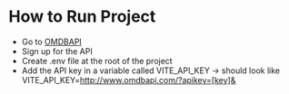 # How to Run Project

- Go to [OMDBAPI](http://www.omdbapi.com/apikey.aspx)
- Sign up for the API
- Create .env file at the root of the project
- Add the API key in a variable called VITE_API_KEY -> should look like VITE_API_KEY=http://www.omdbapi.com/?apikey=[key]&

